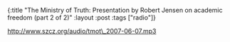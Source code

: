 {:title "The Ministry of Truth: Presentation by Robert Jensen on academic freedom (part 2 of 2)"
:layout :post
:tags  ["radio"]}

<http://www.szcz.org/audio/tmot\_2007-06-07.mp3>

